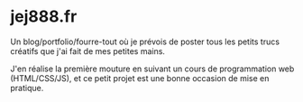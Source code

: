 # jej888.fr
Un blog/portfolio/fourre-tout où je prévois de poster tous les petits trucs créatifs que j'ai fait de mes petites mains.

J'en réalise la première mouture en suivant un cours de programmation web (HTML/CSS/JS), et ce petit projet est une bonne occasion de mise en pratique.